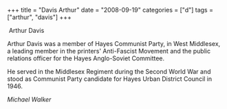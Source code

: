 +++
title = "Davis Arthur"
date = "2008-09-19"
categories = ["d"]
tags = ["arthur", "davis"]
+++

 Arthur Davis

Arthur Davis was a member of Hayes Communist Party, in West Middlesex, a leading member in the printers' Anti-Fascist Movement and the public relations officer for the Hayes Anglo-Soviet Committee.

He served in the Middlesex Regiment during the Second World War and stood as Communist Party candidate for Hayes Urban District Council in 1946.

_Michael Walker_
